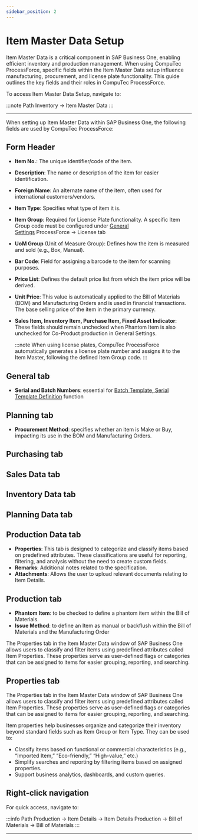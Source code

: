 ```yaml
---
sidebar_position: 2
---
```


# Item Master Data Setup

Item Master Data is a critical component in SAP Business One, enabling efficient inventory and production management. When using CompuTec ProcessForce, specific fields within the Item Master Data setup influence manufacturing, procurement, and license plate functionality. This guide outlines the key fields and their roles in CompuTec ProcessForce.

To access Item Master Data Setup, navigate to:

:::note Path
    Inventory → Item Master Data
:::

---

When setting up Item Master Data within SAP Business One, the following fields are used by CompuTec ProcessForce:

## Form Header

- **Item No.**: The unique identifier/code of the item.
- **Description**: The name or description of the item for easier identification.
- **Foreign Name**: An alternate name of the item, often used for international customers/vendors.
- **Item Type**: Specifies what type of item it is.
- **Item Group**: Required for License Plate functionality. A specific Item Group code must be configured under  [General Settings](../system-initialization/general-settings/overview.md) ProcessForce → License tab
- **UoM Group** (Unit of Measure Group): Defines how the item is measured and sold (e.g., Box, Manual).
- **Bar Code**: Field for assigning a barcode to the item for scanning purposes.
- **Price List**: Defines the default price list from which the item price will be derived.
- **Unit Price**: This value is automatically applied to the Bill of Materials (BOM) and Manufacturing Orders and is used in financial transactions. The base selling price of the item in the primary currency.
- **Sales Item, Inventory Item, Purchase Item, Fixed Asset Indicator**: These fields should remain unchecked when Phantom Item is also unchecked for Co-Product production in General Settings.

  :::note
      When using license plates, CompuTec ProcessForce automatically generates a license plate number and assigns it to the Item Master, following the defined Item Group code.
  :::

## General tab

- **Serial and Batch Numbers**: essential for [Batch Template, Serial Template Definition](batch-serial-template-definition.md) function

## Planning tab

- **Procurement Method**: specifies whether an item is Make or Buy, impacting its use in the BOM and Manufacturing Orders.

## Purchasing tab

## Sales Data tab

## Inventory Data tab

## Planning Data tab

## Production Data tab

- **Properties**: This tab is designed to categorize and classify items based on predefined attributes. These classifications are useful for reporting, filtering, and analysis without the need to create custom fields.
- **Remarks**: Additional notes related to the specification.
- **Attachments**: Allows the user to upload relevant documents relating to Item Details.

## Production tab

- **Phantom Item**: to be checked to define a phantom item within the Bill of Materials.
- **Issue Method**: to define an Item as manual or backflush within the Bill of Materials and the Manufacturing Order

The Properties tab in the Item Master Data window of SAP Business One allows users to classify and filter items using predefined attributes called Item Properties. These properties serve as user-defined flags or categories that can be assigned to items for easier grouping, reporting, and searching.

## Properties tab

The Properties tab in the Item Master Data window of SAP Business One allows users to classify and filter items using predefined attributes called Item Properties. These properties serve as user-defined flags or categories that can be assigned to items for easier grouping, reporting, and searching.

Item properties help businesses organize and categorize their inventory beyond standard fields such as Item Group or Item Type. They can be used to:

- Classify items based on functional or commercial characteristics (e.g., “Imported Item,” “Eco-friendly,” “High-value,” etc.)
- Simplify searches and reporting by filtering items based on assigned properties.
- Support business analytics, dashboards, and custom queries.

## Right-click navigation

For quick access, navigate to:

:::info Path
  Production → Item Details → Item Details
  Production → Bill of Materials → Bill of Materials
:::

---
